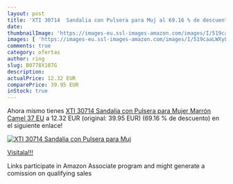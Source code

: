 ```yaml
---
layout: post
title: 'XTI 30714  Sandalia con Pulsera para Muj al 69.16 % de descuento'
date: 
thumbnailImage: 'https://images-eu.ssl-images-amazon.com/images/I/519caaLWXyL._SL200_.jpg'
images: [ 'https://images-eu.ssl-images-amazon.com/images/I/519caaLWXyL._SL200_.jpg' ]
comments: true
category: ofertas
author: ring
slug: B0778X187G
description:
actualPrice: 12.32 EUR
comparePrice: 39.95 EUR
inStock: true
---
```


Ahora mismo tienes [XTI 30714  Sandalia con Pulsera para Mujer  Marrón  Camel   37 EU](https://www.amazon.es/dp/B0778X187G/?tag=tolees-21) a 12.32 EUR (original: 39.95 EUR) (69.16 %  de descuento) en el siguiente enlace!

[![XTI 30714  Sandalia con Pulsera para Muj](https://images-eu.ssl-images-amazon.com/images/I/519caaLWXyL._SL200_.jpg)](https://www.amazon.es/dp/B0778X187G/?tag=tolees-21)

[Visítala!!!](https://www.amazon.es/dp/B0778X187G/?tag=tolees-21)

Links participate in Amazon Associate program and might generate a comission on qualifying sales
